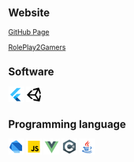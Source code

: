 ## Website

[GitHub Page](smarenkov.github.io)

[RolePlay2Gamers](rp2g.github.io)

## Software
![flutter](./icons/flutter.png)
![unity](./icons/unity.png) 

## Programming language
![dart](./icons/dart.png)
![javascript](./icons/javascript.png)
![vue](./icons/vue.png)
![c-sharp](./icons/c-sharp.png)
![java](./icons/java.png)

<!--
**smarenkov/smarenkov** is a ✨ _special_ ✨ repository because its `README.md` (this file) appears on your GitHub profile.

Here are some ideas to get you started:

- 🔭 I’m currently working on ...
- 🌱 I’m currently learning ...
- 👯 I’m looking to collaborate on ...
- 🤔 I’m looking for help with ...
- 💬 Ask me about ...
- 📫 How to reach me: ...
- 😄 Pronouns: ...
- ⚡ Fun fact: ...
-->
